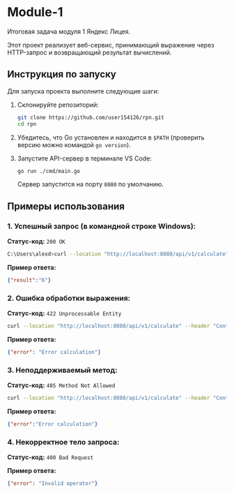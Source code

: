 # Module-1

Итоговая задача модуля 1 Яндекс Лицея.

Этот проект реализует веб-сервис, принимающий выражение через HTTP-запрос и возвращающий результат вычислений.

## Инструкция по запуску

Для запуска проекта выполните следующие шаги:

1. Склонируйте репозиторий:

   ```bash
   git clone https://github.com/user154126/rpn.git
   cd rpn
   ```

2. Убедитесь, что Go установлен и находится в `$PATH` (проверить версию можно командой `go version`).

3. Запустите API-сервер в терминале VS Code:

   ```bash
   go run ./cmd/main.go
   ```

   Сервер запустится на порту `8080` по умолчанию.

## Примеры использования

### 1. Успешный запрос (в командной строке Windows):

   **Статус-код:** `200 OK`

   ```bash
   C:\Users\alexd>curl --location "http://localhost:8080/api/v1/calculate" --header "Content-Type: application/json" --data "{\"expression\": \"2+2*2\"}"
   ```

   **Пример ответа:**

   ```json
   {"result":"6"}
   ```

### 2. Ошибка обработки выражения:

   **Статус-код:** `422 Unprocessable Entity`

   ```bash
   curl --location "http://localhost:8080/api/v1/calculate" --header "Content-Type: application/json" --data "{\"expression\": \"2*(2+2{)\"}"
   ```

   **Пример ответа:**

   ```json
   {"error": "Error calculation"}
   ```

### 3. Неподдерживаемый метод:

   **Статус-код:** `405 Method Not Allowed`

   ```bash
   curl --location "http://localhost:8080/api/v1/calculate" --header "Content-Type: application/json" --data "{\"expression\": \"2*(2+2{)\"}"
   ```

   **Пример ответа:**

   ```json
   {"error":"Error calculation"}
   ```

### 4. Некорректное тело запроса:

   **Статус-код:** `400 Bad Request`

   **Пример ответа:**

   ```json
   {"error": "Invalid operator"}
   ```

